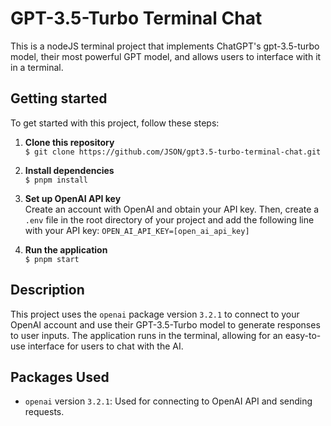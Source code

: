 # GPT-3.5-Turbo Terminal Chat

This is a nodeJS terminal project that implements ChatGPT's gpt-3.5-turbo model, their most powerful GPT model, and allows users to interface with it in a terminal.

## Getting started

To get started with this project, follow these steps:

1. **Clone this repository**<br>
   `$ git clone https://github.com/JSON/gpt3.5-turbo-terminal-chat.git`

2. **Install dependencies**<br>
   `$ pnpm install`

3. **Set up OpenAI API key**<br>
   Create an account with OpenAI and obtain your API key. Then, create a `.env` file in the root directory of your project and add the following line with your API key: `OPEN_AI_API_KEY=[open_ai_api_key]`

4. **Run the application**<br>
   `$ pnpm start`

## Description

This project uses the `openai` package version `3.2.1` to connect to your OpenAI account and use their GPT-3.5-Turbo model to generate responses to user inputs. The application runs in the terminal, allowing for an easy-to-use interface for users to chat with the AI.

## Packages Used

- `openai` version `3.2.1`: Used for connecting to OpenAI API and sending requests.